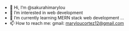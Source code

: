 - 👋 Hi, I’m @sakurahimarylou
- 👀 I’m interested in web development
- 🌱 I’m currently learning MERN stack web development ...
- 📫 How to reach me: gmail: maryloucortez12@gmail.com

<!---
sakurahimarylou/sakurahimarylou is a ✨ special ✨ repository because its `README.md` (this file) appears on your GitHub profile.
You can click the Preview link to take a look at your changes.
--->
